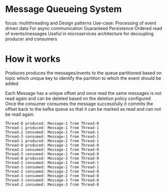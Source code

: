 # Message Queueing System
focus: multithreading and Design patterns
Use-case:
Processing of event driven data 
For async communication
Guaranteed Persistence 
Ordered read of events/messages
Useful in microservices architecture for decoupling producer and consumers



# How it works
Produces produces the messages/events to the queue partitioned based on topic which unique key to identify the partition to which the event should be added

Each Message has a unique offset and once read the same messages is not read again and can be deleted based on the deletion policy configured
Once the consumer consumes the message successfully it commits the offset back to the kafka queue so that it can be marked as read and can not be read again.


```output
Thread-0 produced: Message-1 from Thread-0
Thread-1 produced: Message-1 from Thread-1
Thread-2 consumed: Message-1 from Thread-1
Thread-3 consumed: Message-1 from Thread-1
Thread-1 produced: Message-2 from Thread-1
Thread-0 produced: Message-2 from Thread-0
Thread-2 consumed: Message-1 from Thread-0
Thread-3 consumed: Message-1 from Thread-0
Thread-0 produced: Message-3 from Thread-0
Thread-2 consumed: Message-2 from Thread-1
Thread-3 consumed: Message-2 from Thread-1
Thread-2 consumed: Message-2 from Thread-0
Thread-3 consumed: Message-2 from Thread-0
Thread-3 consumed: Message-3 from Thread-0
Thread-2 consumed: Message-3 from Thread-0
```